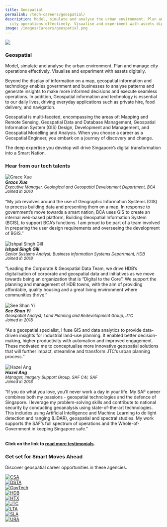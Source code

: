```yaml
---
title: Geospatial
permalink: /tech-careers/geospatial/
description: Model, simulate and analyse the urban environment. Plan and manage
  city operations effectively. Visualise and experiment with assets digitally.
image: /images/Careers/geospatial.png
---
```

![](/images/Careers/hero-geospatial.jpg)

### **Geospatial**

Model, simulate and analyse the urban environment. Plan and manage city operations effectively. Visualise and experiment with assets digitally.

Beyond the display of information on a map, geospatial information and technology enables government and businesses to analyse patterns and generate insights to make more informed decisions and execute seamless operations. In addition, Geospatial information and technology is essential to our daily lives, driving everyday applications such as private hire, food delivery, and navigation.

Geospatial is multi-faceted, encompassing the areas of: Mapping and Remote Sensing, Geospatial Data and Database Management, Geospatial Information System (GIS) Design, Development and Management, and Geospatial Modelling and Analysis. When you choose a career as a Geospatial Engineer, you embark on a journey of discovery and change.

The deep expertise you develop will drive Singapore’s digital transformation into a Smart Nation.

### **Hear from our tech talents**

<div class="row-testimonial">
<div class="column-testimonial">
<img src="/images/People/Grace-Xue-T.jpeg" alt="Grace Xue" title="Tech Talent"><br><em><strong>Grace Xue</strong><br><span style="font-size:13px; line-height:14px">Executive Manager, Geological and Geospatial Development Department, BCA<br>Joined in 2010</span></em><br><br>“My job revolves around the use of Geographic Information Systems (GIS) to process building data and presenting them on a map. In response to government’s move towards a smart nation, BCA uses GIS to create an internal web-based platform, Building Geospatial Information System (BGIS), to support BCA’s functions. I am proud to be part of a team involved in preparing the user design requirements and overseeing the development of BGIS.” <br><br></div>
	
<div class="column-testimonial">
<img src="/images/People/Ishpal-Singh-Gill-T.jpeg" alt="Ishpal Singh Gill" title="Tech Talent"><br><em><strong>Ishpal Singh Gill</strong><br><span style="font-size:13px; line-height:14px">Senior Systems Analyst, Business Information Systems Department, HDB<br>Joined in 2018</span></em><br>
<br>“Leading the Corporate &amp; Geospatial Data Team, we drive HDB’s digitalisation of corporate and geospatial data and initiatives as we move towards being an organization that is “Digital to the Core”. We support the planning and management of HDB towns, with the aim of providing affordable, quality housing and a great living environment where communities thrive.”<br><br></div>
	
<div class="column-testimonial">
<img src="/images/People/See-Shan-Yi-T.jpeg" alt="See Shan Yi" title="Tech Talent"><br><em><strong>See Shan Yi</strong><br><span style="font-size:13px; line-height:14px">Geospatial Analyst, Land Planning and Redevelopment Group, JTC<br>Joined in 2018</span></em><br>
<br>“As a geospatial specialist, I fuse GIS and data analytics to provide data-driven insights for industrial land-use planning. It enabled better decision-making, higher productivity with automation and improved engagement. These motivated me to conceptualise more innovative geospatial solutions that will further impact, streamline and transform JTC’s urban planning process.”<br><br></div>
</div>

<div class="row-testimonial">
<div class="column-testimonial">
<img src="/images/People/Hazel-Ang-T.jpeg" alt="Hazel Ang" title="Tech Talent"><br><em><strong>Hazel Ang</strong><br><span style="font-size:13px; line-height:14px">Manager, Imagery Support Group, SAF C4I, SAF<br>Joined in 2018
</span></em><br><br>“If you do what you love, you’ll never work a day in your life. My SAF career combines both my passions - geospatial technologies and the defence of Singapore. I leverage my problem-solving skills and contribute to national security by conducting geoanalysis using state-of-the-art technologies. This includes using Artificial Intelligence and Machine Learning to do light detection and ranging (LiDAR), geospatial and spectral studies. My work supports the SAF’s full spectrum of operations and the Whole-of-Government in keeping Singapore safe.”<br><br></div>
	
<div class="column-testimonial"></div>

<div class="column-testimonial"></div>

</div>

**Click on the link to [read more testimonials](/testimonials).**

### **Get set for Smart Moves Ahead**
Discover geospatial career opportunities in these agencies.

<div class="row-agencies">
<div class="column-agencies"><a href="https://www.csa.gov.sg/Explore/careers" target="new"><img src="/images/Logos/logo-csa.png" alt="CSA" title="CSA"></a></div>
<div class="column-agencies"><a href="https://careers.pageuppeople.com/845/cw/en/listing/" target="new"><img src="/images/Logos/logo-dsta.png" alt="DSTA" title="DSTA"></a></div>
	<div class="column-agencies"><a href="https://go.gov.sg/GovTechCareers" target="new"><img src="/images/Logos/logo-govtech.png" alt="GovTech" title="GovTech"></a></div>
<div class="column-agencies"><a href="https://www.hdb.gov.sg/cs/infoweb/about-us/careers/career-opportunities" target="new"><img src="/images/Logos/logo-hdb.png" alt="HDB" title="HDB"></a></div>
<div class="column-agencies"><a href="https://www.htx.gov.sg/join-us/careers" target="new"><img src="/images/Logos/logo-htx.png" alt="HTX" title="HTX"></a></div>
<div class="column-agencies"><a href="https://www.jtc.gov.sg/about-jtc/careers/join-us" target="new"><img src="/images/Logos/logo-jtc.png" alt="JTC" title="JTC"></a></div>
<div class="column-agencies"><a href="https://www.lta.gov.sg/content/ltagov/en/who_we_are/careers/join_lta.html" target="new"><img src="/images/Logos/logo-lta.png" alt="LTA" title="LTA"></a></div>
<div class="column-agencies"><a href="https://www.sla.gov.sg/join-us/our-work-at-sla" target="new"><img src="/images/Logos/logo-sla.png" alt="SLA" title="SLA"></a></div>
<div class="column-agencies"><a href="https://www.ura.gov.sg/Corporate/Careers/Career-with-URA" target="new"><img src="/images/Logos/logo-ura.png" alt="URA" title="URA"></a></div>
</div>